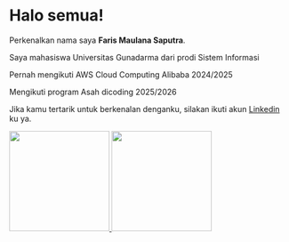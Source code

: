 # Halo semua! 

Perkenalkan nama saya **Faris Maulana Saputra**.<br>

Saya mahasiswa Universitas Gunadarma dari prodi Sistem Informasi

Pernah mengikuti AWS Cloud Computing Alibaba 2024/2025

Mengikuti program Asah dicoding 2025/2026

Jika kamu tertarik untuk berkenalan denganku, silakan ikuti akun [Linkedin](https://www.linkedin.com/in/faris-maulana-saputra-a06711244/) ku ya.


<p align="left">
<a href="https://github.com/farismns">
  <img height="180em" src="https://github-readme-stats-eight-theta.vercel.app/api?username=penuliscode&show_icons=true&theme=algolia&include_all_commits=true&count_private=true"/>
  <img height="180em" src="https://github-readme-stats-eight-theta.vercel.app/api/top-langs/?username=penuliscode&layout=compact&theme=algolia"/>
</a>
</p>
